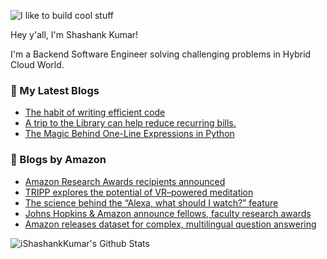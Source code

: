 ![I like to build cool stuff](https://res.cloudinary.com/dt8g3rhcy/image/upload/v1595929574/i_like_to_build_cool_shit._1_nzbwjh.png)

Hey y'all, I'm Shashank Kumar! 

I'm a Backend Software Engineer solving challenging problems in Hybrid Cloud World.

### 📕 My Latest Blogs
<!-- BLOG-POST-LIST:START -->
- [The habit of writing efficient code](https://medium.com/@ishashankkumar/the-habit-of-writing-efficient-code-153b05f04269?source=rss-d24dda280d5f------2)
- [A trip to the Library can help reduce recurring bills.](https://medium.com/swlh/a-trip-to-the-library-can-help-reduce-recurring-bills-23bca495cdf5?source=rss-d24dda280d5f------2)
- [The Magic Behind One-Line Expressions in Python](https://medium.com/swlh/the-magic-behind-one-line-expressions-in-python-816c10180c5c?source=rss-d24dda280d5f------2)
<!-- BLOG-POST-LIST:END -->

### 📕 Blogs by Amazon
<!-- AMAZON-BLOG-POST-LIST:START -->
- [Amazon Research Awards recipients announced](https://www.amazon.science/research-awards/program-updates/fall-2021-and-winter-2022-amazon-research-awards-recipients-announced)
- [TRIPP explores the potential of VR–powered meditation](https://www.amazon.science/latest-news/tripp-explores-the-potential-of-virtual-reality-powered-meditation)
- [The science behind the “Alexa, what should I watch?” feature](https://www.amazon.science/latest-news/the-science-behind-the-new-alexa-what-should-i-watch-fire-tv-experience)
- [Johns Hopkins &amp; Amazon announce fellows, faculty research awards](https://www.amazon.science/latest-news/johns-hopkins-and-amazon-announce-six-fellows-and-nine-faculty-research-awards)
- [Amazon releases dataset for complex, multilingual question answering](https://www.amazon.science/blog/amazon-releases-dataset-for-complex-multilingual-question-answering)
<!-- AMAZON-BLOG-POST-LIST:END -->



<img align="center" alt="iShashankKumar's Github Stats" src="https://github-readme-stats.vercel.app/api?username=ishashankkumar&show_icons=true&hide_border=true" />
